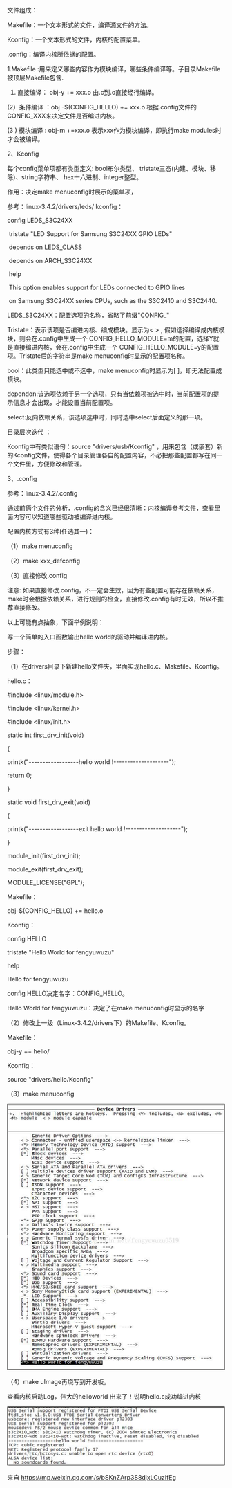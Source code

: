 文件组成：

Makefile：一个文本形式的文件，编译源文件的方法。

Kconfig：一个文本形式的文件，内核的配置菜单。

.config：编译内核所依据的配置。

 

1.Makefile :用来定义哪些内容作为模块编译，哪些条件编译等。子目录Makefile被顶层Makefile包含.

1. 直接编译： obj-y    +=     xxx.o            由.c到.o直接经行编译。

(2）条件编译 ：obj -$(CONFIG_HELLO)  += xxx.o   根据.config文件的CONFIG_XXX来决定文件是否编进内核。

(3 ) 模块编译  : obj-m   +=xxx.o             表示xxx作为模块编译，即执行make modules时才会被编译。

 

2、Kconfig

每个config菜单项都有类型定义: bool布尔类型、 tristate三态(内建、模块、移除)、string字符串、 hex十六进制、integer整型。 

作用：决定make menuconfig时展示的菜单项，

 

参考：linux-3.4.2/drivers/leds/ kconfig：

config LEDS_S3C24XX

​    tristate "LED Support for Samsung S3C24XX GPIO LEDs"

​    depends on LEDS_CLASS

​    depends on ARCH_S3C24XX

​    help

​     This option enables support for LEDs connected to GPIO lines

​     on Samsung S3C24XX series CPUs, such as the S3C2410 and S3C2440.

LEDS_S3C24XX：配置选项的名称，省略了前缀"CONFIG_"

 

Tristate：表示该项是否编进内核、编成模块。显示为< > , 假如选择编译成内核模块，则会在.config中生成一个 CONFIG_HELLO_MODULE=m的配置，选择Y就是直接编进内核，会在.config中生成一个 CONFIG_HELLO_MODULE=y的配置项。Tristate后的字符串是make menuconfig时显示的配置项名称。

 

bool：此类型只能选中或不选中，make menuconfig时显示为[ ]，即无法配置成模块。

dependon:该选项依赖于另一个选项，只有当依赖项被选中时，当前配置项的提示信息才会出现，才能设置当前配置项。

select:反向依赖关系，该选项选中时，同时选中select后面定义的那一项。

 

目录层次迭代 ：

Kconfig中有类似语句：source "drivers/usb/Kconfig" ，用来包含（或嵌套）新的Kconfig文件，使得各个目录管理各自的配置内容，不必把那些配置都写在同一个文件里，方便修改和管理。

 

3、.config

参考：linux-3.4.2/.config

通过前俩个文件的分析，.config的含义已经很清晰：内核编译参考文件，查看里面内容可以知道哪些驱动被编译进内核。

 

配置内核方式有3种(任选其一)：

（1）make menuconfig

（2）make xxx_defconfig

（3）直接修改.config

 

注意: 如果直接修改.config，不一定会生效，因为有些配置可能存在依赖关系，make时会根据依赖关系，进行规则的检查，直接修改.config有时无效，所以不推荐直接修改。

 

以上可能有点抽象，下面举例说明：

写一个简单的入口函数输出hello world的驱动并编译进内核。

步骤：

（1）在drivers目录下新建hello文件夹，里面实现hello.c、Makefile、Kconfig。

hello.c：

\#include <linux/module.h> 

\#include <linux/kernel.h> 

\#include <linux/init.h> 

static int first_drv_init(void) 

 {  

printk("------------------hello world !--------------------");  

 return 0; 

}

static void first_drv_exit(void)

 {   

 printk("------------------exit hello world !--------------------"); 

} 

module_init(first_drv_init);

module_exit(first_drv_exit);

MODULE_LICENSE("GPL");

 

 

Makefile：

obj-$(CONFIG_HELLO)     += hello.o  

 

Kconfig：

config HELLO  

  tristate "Hello World for fengyuwuzu"  

  help  

   Hello  for fengyuwuzu  

config HELLO决定名字：CONFIG_HELLO。

Hello World for fengyuwuzu：决定了在make menuconfig时显示的名字

 

（2）修改上一级（Linux-3.4.2/drivers下）的Makefile、Kconfig。

 

Makefile：

obj-y += hello/  

 

Kconfig：

source "drivers/hello/Kconfig"  

（3）make menuconfig

![image-20250422114738870](./image/Linux内核源码的Makefile、Kconfig和.config文件.assets/image-20250422114738870.png)

（4）make uImage再烧写到开发板。

查看内核启动Log，伟大的helloworld 出来了！说明hello.c成功编进内核

![image-20250422114759807](./image/Linux内核源码的Makefile、Kconfig和.config文件.assets/image-20250422114759807.png)

来自 <https://mp.weixin.qq.com/s/bSKnZArp3S8djxLCuzIfEg> 